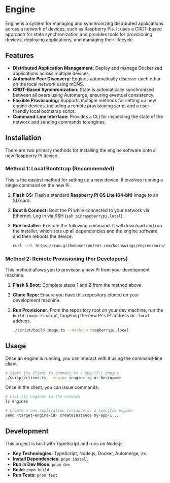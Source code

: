 # Engine

Engine is a system for managing and synchronizing distributed applications across a network of devices, such as Raspberry Pis. It uses a CRDT-based approach for state synchronization and provides tools for provisioning devices, deploying applications, and managing their lifecycle.

## Features

- **Distributed Application Management:** Deploy and manage Dockerized applications across multiple devices.
- **Automatic Peer Discovery:** Engines automatically discover each other on the local network using mDNS.
- **CRDT-Based Synchronization:** State is automatically synchronized between all peers using Automerge, ensuring eventual consistency.
- **Flexible Provisioning:** Supports multiple methods for setting up new engine devices, including a remote provisioning script and a user-friendly local bootstrap script.
- **Command-Line Interface:** Provides a CLI for inspecting the state of the network and sending commands to engines.

## Installation

There are two primary methods for installing the engine software onto a new Raspberry Pi device.

### Method 1: Local Bootstrap (Recommended)

This is the easiest method for setting up a new device. It involves running a single command on the new Pi.

1.  **Flash OS:** Flash a standard **Raspberry Pi OS Lite (64-bit)** image to an SD card.
2.  **Boot & Connect:** Boot the Pi while connected to your network via Ethernet. Log in via SSH (`ssh pi@raspberrypi.local`).
3.  **Run Installer:** Execute the following command. It will download and run the installer, which sets up all dependencies and the engine software, and then reboots the device.

    ```sh
    curl -sSL https://raw.githubusercontent.com/koenswings/engine/main/script/install.sh | sudo bash
    ```

### Method 2: Remote Provisioning (For Developers)

This method allows you to provision a new Pi from your development machine.

1.  **Flash & Boot:** Complete steps 1 and 2 from the method above.
2.  **Clone Repo:** Ensure you have this repository cloned on your development machine.
3.  **Run Provisioner:** From the repository root on your dev machine, run the `build-image.ts` script, targeting the new Pi's IP address or `.local` address.

    ```sh
    ./script/build-image.ts --machine raspberrypi.local
    ```

## Usage

Once an engine is running, you can interact with it using the command-line client.

```sh
# Start the client to connect to a specific engine
./script/client.ts --engine <engine-ip-or-hostname>
```

Once in the client, you can issue commands:

```sh
# List all engines in the network
ls engines

# Create a new application instance on a specific engine
send <target-engine-id> createInstance my-app-1 ...
```

## Development

This project is built with TypeScript and runs on Node.js.

- **Key Technologies:** TypeScript, Node.js, Docker, Automerge, zx.
- **Install Dependencies:** `pnpm install`
- **Run in Dev Mode:** `pnpm dev`
- **Build:** `pnpm build`
- **Run Tests:** `pnpm test`